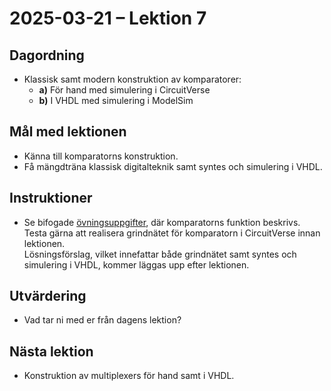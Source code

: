 # 2025-03-21 – Lektion 7

## Dagordning
* Klassisk samt modern konstruktion av komparatorer:
   * **a)** För hand med simulering i CircuitVerse
   * **b)** I VHDL med simulering i ModelSim

## Mål med lektionen
* Känna till komparatorns konstruktion.
* Få mängdträna klassisk digitalteknik samt syntes och simulering i VHDL.

## Instruktioner
* Se bifogade [övningsuppgifter](./Övningsuppgifter%202025-03-21.pdf), där komparatorns funktion beskrivs. 
Testa gärna att realisera grindnätet för komparatorn i CircuitVerse innan lektionen.  
Lösningsförslag, vilket innefattar både grindnätet samt syntes och simulering i VHDL, kommer läggas upp efter lektionen.

## Utvärdering
* Vad tar ni med er från dagens lektion?

## Nästa lektion
* Konstruktion av multiplexers för hand samt i VHDL.